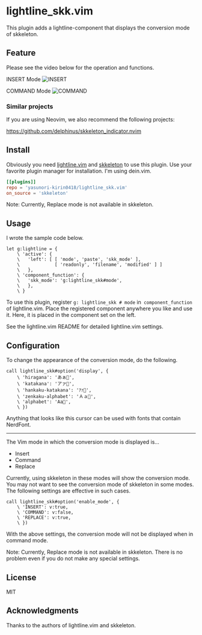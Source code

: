 # lightline_skk.vim

This plugin adds a lightline-component that displays the conversion mode of skkeleton.


## Feature

Please see the video below for the operation and functions.

INSERT Mode
![INSERT](https://user-images.githubusercontent.com/74786563/153974503-7dd17e3a-db6f-4a6d-b3c3-739f56c9a864.gif)

COMMAND Mode
![COMMAND](https://user-images.githubusercontent.com/74786563/153974556-71b5ce42-ed04-4225-9734-ca7ae4ca0648.gif)

<!--
REPLACE Mode
![REPLACE](https://user-images.githubusercontent.com/74786563/153974565-d276a074-9462-4170-a334-bcfc533db5b1.gif)
-->

### Similar projects

If you are using Neovim, we also recommend the following projects:

https://github.com/delphinus/skkeleton_indicator.nvim


## Install

Obviously you need [lightline.vim][1] and [skkeleton][2] to use this plugin.
Use your favorite plugin manager for installation.
I'm using dein.vim.

```toml:lazy.toml
[[plugins]]
repo = 'yasunori-kirin0418/lightline_skk.vim'
on_source = 'skkeleton'
```

Note: Currently, Replace mode is not available in skkeleton.

## Usage

I wrote the sample code below.

```vim:.vimrc
let g:lightline = {
    \ 'active': {
    \   'left': [ [ 'mode', 'paste', 'skk_mode' ],
    \             [ 'readonly', 'filename', 'modified' ] ]
    \   },
    \ 'component_function': {
    \   'skk_mode': 'g:lightline_skk#mode',
    \   },
    \ }
```

To use this plugin, register `g: lightline_skk # mode` in` component_function` of lightline.vim.
Place the registered component anywhere you like and use it. 
Here, it is placed in the component set on the left.

See the lightline.vim README for detailed lightline.vim settings.


## Configuration

To change the appearance of the conversion mode, do the following.

```vim:.vimrc
call lightline_skk#option('display', {
    \ 'hiragana': 'あぁ﫦',
    \ 'katakana': 'アァ﫦',
    \ 'hankaku-katakana': 'ｱｧ﫦',
    \ 'zenkaku-alphabet': 'Ａａ﫦',
    \ 'alphabet': 'Aa﫦',
    \ })
```

Anything that looks like this cursor can be used with fonts that contain NerdFont.

---

The Vim mode in which the conversion mode is displayed is…

- Insert
- Command
- Replace

Currently, using skkeleton in these modes will show the conversion mode.
You may not want to see the conversion mode of skkeleton in some modes.
The following settings are effective in such cases.

```vim:.vimrc
call lightline_skk#option('enable_mode', {
    \ 'INSERT': v:true,
    \ 'COMMAND': v:false,
    \ 'REPLACE': v:true,
    \ })
```

With the above settings, the conversion mode will not be displayed when in command mode.

Note: Currently, Replace mode is not available in skkeleton.
There is no problem even if you do not make any special settings.

## License
MIT

## Acknowledgments

Thanks to the authors of lightline.vim and skkeleton.


<!-- Links -->
[1]: https://github.com/itchyny/lightline.vim
[2]: https://github.com/vim-skk/skkeleton

